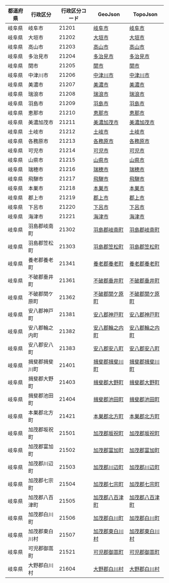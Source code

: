 | 都道府県 | 行政区分 | 行政区分コード | GeoJson | TopoJson |
|-----------|--------- |--------------|------|------|
| 岐阜県 | 岐阜市 | 21201 | [岐阜市](/geojson/cities/21/21201.json) | [岐阜市](/topojson/cities/21/21201.topojson) |
| 岐阜県 | 大垣市 | 21202 | [大垣市](/geojson/cities/21/21202.json) | [大垣市](/topojson/cities/21/21202.topojson) |
| 岐阜県 | 高山市 | 21203 | [高山市](/geojson/cities/21/21203.json) | [高山市](/topojson/cities/21/21203.topojson) |
| 岐阜県 | 多治見市 | 21204 | [多治見市](/geojson/cities/21/21204.json) | [多治見市](/topojson/cities/21/21204.topojson) |
| 岐阜県 | 関市 | 21205 | [関市](/geojson/cities/21/21205.json) | [関市](/topojson/cities/21/21205.topojson) |
| 岐阜県 | 中津川市 | 21206 | [中津川市](/geojson/cities/21/21206.json) | [中津川市](/topojson/cities/21/21206.topojson) |
| 岐阜県 | 美濃市 | 21207 | [美濃市](/geojson/cities/21/21207.json) | [美濃市](/topojson/cities/21/21207.topojson) |
| 岐阜県 | 瑞浪市 | 21208 | [瑞浪市](/geojson/cities/21/21208.json) | [瑞浪市](/topojson/cities/21/21208.topojson) |
| 岐阜県 | 羽島市 | 21209 | [羽島市](/geojson/cities/21/21209.json) | [羽島市](/topojson/cities/21/21209.topojson) |
| 岐阜県 | 恵那市 | 21210 | [恵那市](/geojson/cities/21/21210.json) | [恵那市](/topojson/cities/21/21210.topojson) |
| 岐阜県 | 美濃加茂市 | 21211 | [美濃加茂市](/geojson/cities/21/21211.json) | [美濃加茂市](/topojson/cities/21/21211.topojson) |
| 岐阜県 | 土岐市 | 21212 | [土岐市](/geojson/cities/21/21212.json) | [土岐市](/topojson/cities/21/21212.topojson) |
| 岐阜県 | 各務原市 | 21213 | [各務原市](/geojson/cities/21/21213.json) | [各務原市](/topojson/cities/21/21213.topojson) |
| 岐阜県 | 可児市 | 21214 | [可児市](/geojson/cities/21/21214.json) | [可児市](/topojson/cities/21/21214.topojson) |
| 岐阜県 | 山県市 | 21215 | [山県市](/geojson/cities/21/21215.json) | [山県市](/topojson/cities/21/21215.topojson) |
| 岐阜県 | 瑞穂市 | 21216 | [瑞穂市](/geojson/cities/21/21216.json) | [瑞穂市](/topojson/cities/21/21216.topojson) |
| 岐阜県 | 飛騨市 | 21217 | [飛騨市](/geojson/cities/21/21217.json) | [飛騨市](/topojson/cities/21/21217.topojson) |
| 岐阜県 | 本巣市 | 21218 | [本巣市](/geojson/cities/21/21218.json) | [本巣市](/topojson/cities/21/21218.topojson) |
| 岐阜県 | 郡上市 | 21219 | [郡上市](/geojson/cities/21/21219.json) | [郡上市](/topojson/cities/21/21219.topojson) |
| 岐阜県 | 下呂市 | 21220 | [下呂市](/geojson/cities/21/21220.json) | [下呂市](/topojson/cities/21/21220.topojson) |
| 岐阜県 | 海津市 | 21221 | [海津市](/geojson/cities/21/21221.json) | [海津市](/topojson/cities/21/21221.topojson) |
| 岐阜県 | 羽島郡岐南町 | 21302 | [羽島郡岐南町](/geojson/cities/21/21302.json) | [羽島郡岐南町](/topojson/cities/21/21302.topojson) |
| 岐阜県 | 羽島郡笠松町 | 21303 | [羽島郡笠松町](/geojson/cities/21/21303.json) | [羽島郡笠松町](/topojson/cities/21/21303.topojson) |
| 岐阜県 | 養老郡養老町 | 21341 | [養老郡養老町](/geojson/cities/21/21341.json) | [養老郡養老町](/topojson/cities/21/21341.topojson) |
| 岐阜県 | 不破郡垂井町 | 21361 | [不破郡垂井町](/geojson/cities/21/21361.json) | [不破郡垂井町](/topojson/cities/21/21361.topojson) |
| 岐阜県 | 不破郡関ケ原町 | 21362 | [不破郡関ケ原町](/geojson/cities/21/21362.json) | [不破郡関ケ原町](/topojson/cities/21/21362.topojson) |
| 岐阜県 | 安八郡神戸町 | 21381 | [安八郡神戸町](/geojson/cities/21/21381.json) | [安八郡神戸町](/topojson/cities/21/21381.topojson) |
| 岐阜県 | 安八郡輪之内町 | 21382 | [安八郡輪之内町](/geojson/cities/21/21382.json) | [安八郡輪之内町](/topojson/cities/21/21382.topojson) |
| 岐阜県 | 安八郡安八町 | 21383 | [安八郡安八町](/geojson/cities/21/21383.json) | [安八郡安八町](/topojson/cities/21/21383.topojson) |
| 岐阜県 | 揖斐郡揖斐川町 | 21401 | [揖斐郡揖斐川町](/geojson/cities/21/21401.json) | [揖斐郡揖斐川町](/topojson/cities/21/21401.topojson) |
| 岐阜県 | 揖斐郡大野町 | 21403 | [揖斐郡大野町](/geojson/cities/21/21403.json) | [揖斐郡大野町](/topojson/cities/21/21403.topojson) |
| 岐阜県 | 揖斐郡池田町 | 21404 | [揖斐郡池田町](/geojson/cities/21/21404.json) | [揖斐郡池田町](/topojson/cities/21/21404.topojson) |
| 岐阜県 | 本巣郡北方町 | 21421 | [本巣郡北方町](/geojson/cities/21/21421.json) | [本巣郡北方町](/topojson/cities/21/21421.topojson) |
| 岐阜県 | 加茂郡坂祝町 | 21501 | [加茂郡坂祝町](/geojson/cities/21/21501.json) | [加茂郡坂祝町](/topojson/cities/21/21501.topojson) |
| 岐阜県 | 加茂郡富加町 | 21502 | [加茂郡富加町](/geojson/cities/21/21502.json) | [加茂郡富加町](/topojson/cities/21/21502.topojson) |
| 岐阜県 | 加茂郡川辺町 | 21503 | [加茂郡川辺町](/geojson/cities/21/21503.json) | [加茂郡川辺町](/topojson/cities/21/21503.topojson) |
| 岐阜県 | 加茂郡七宗町 | 21504 | [加茂郡七宗町](/geojson/cities/21/21504.json) | [加茂郡七宗町](/topojson/cities/21/21504.topojson) |
| 岐阜県 | 加茂郡八百津町 | 21505 | [加茂郡八百津町](/geojson/cities/21/21505.json) | [加茂郡八百津町](/topojson/cities/21/21505.topojson) |
| 岐阜県 | 加茂郡白川町 | 21506 | [加茂郡白川町](/geojson/cities/21/21506.json) | [加茂郡白川町](/topojson/cities/21/21506.topojson) |
| 岐阜県 | 加茂郡東白川村 | 21507 | [加茂郡東白川村](/geojson/cities/21/21507.json) | [加茂郡東白川村](/topojson/cities/21/21507.topojson) |
| 岐阜県 | 可児郡御嵩町 | 21521 | [可児郡御嵩町](/geojson/cities/21/21521.json) | [可児郡御嵩町](/topojson/cities/21/21521.topojson) |
| 岐阜県 | 大野郡白川村 | 21604 | [大野郡白川村](/geojson/cities/21/21604.json) | [大野郡白川村](/topojson/cities/21/21604.topojson) |
